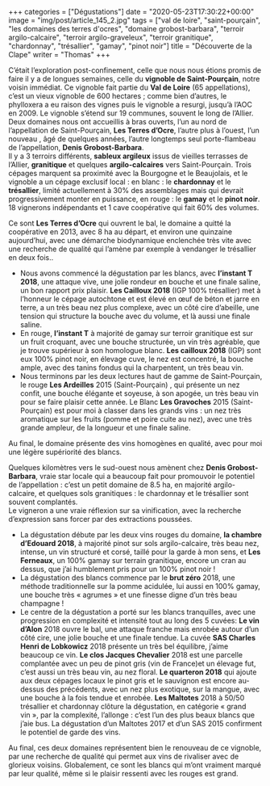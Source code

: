 +++
categories = ["Dégustations"]
date = "2020-05-23T17:30:22+00:00"
image = "img/post/article_145_2.jpg"
tags = ["val de loire", "saint-pourçain", "les domaines des terres d'ocres", "domaine grobost-barbara", "terroir argilo-calcaire", "terroir argilo-graveleux", "terroir granitique", "chardonnay", "trésallier", "gamay", "pinot noir"] 
title = "Découverte de la Clape"
writer = "Thomas"
+++

C’était l’exploration post-confinement, celle que nous nous étions promis de faire il y a de longues semaines, celle du **vignoble de Saint-Pourçain**, notre voisin immédiat.  Ce vignoble fait partie du **Val de Loire** (65 appellations), c’est un vieux vignoble de 600 hectares ; comme bien d’autres, le phylloxera a eu raison des vignes puis le vignoble a resurgi, jusqu’à l’AOC en 2009. Le vignoble s’étend sur 19 communes, souvent le long de l’Allier.  
Deux domaines nous ont accueillis à bras ouverts, l’un au nord de l’appellation de Saint-Pourçain,  **Les Terres d’Ocre**, l’autre plus à l’ouest, l’un nouveau , âgé de quelques années, l’autre longtemps seul porte-flambeau de l’appellation, **Denis Grobost-Barbara**.  
Il y a 3 terroirs différents, **sableux argileux** issus de vieilles terrasses de l’Allier, **granitique** et quelques **argilo-calcaires** vers Saint-Pourçain. Trois cépages marquent sa proximité avec la Bourgogne et le Beaujolais, et le vignoble a un cépage exclusif local : en blanc : le **chardonnay** et le **trésallier**, limité actuellement à 30% des assemblages mais qui devrait progressivement monter en puissance, en rouge : le **gamay** et le **pinot noir**.  
18 vignerons indépendants et 1 cave coopérative qui fait 60% des volumes.  

Ce sont **Les Terres d’Ocre** qui ouvrent le bal, le domaine a quitté la coopérative en 2013, avec 8 ha au départ, et environ une quinzaine aujourd’hui, avec une démarche biodynamique enclenchée très vite avec une recherche de qualité qui l’amène par exemple à vendanger le trésallier en deux fois..

* Nous avons commencé la dégustation par les blancs, avec **l’instant T 2018**, une attaque vive, une jolie rondeur en bouche et une finale saline, un bon rapport prix plaisir. **Les Cailloux 2018** (IGP 100% trésallier) met à l’honneur le cépage autochtone et est élevé en œuf de béton et jarre en terre, a un très beau nez plus complexe, avec un côté cire d’abeille, une tension qui structure la bouche avec du volume, et là aussi une finale saline.
* En rouge, **l’instant T** à majorité de gamay sur terroir granitique est sur un fruit croquant, avec une bouche structurée, un vin très agréable, que je trouve supérieur à son homologue blanc. **Les cailloux 2018** (IGP) sont eux 100% pinot noir, en élevage cuve, le nez est concentré, la bouche ample, avec des tanins fondus qui la charpentent, un très beau vin.
* Nous terminons par les deux lectures haut de gamme de Saint-Pourçain, le rouge **Les Ardeilles** 2015 (Saint-Pourçain) , qui présente un nez confit, une bouche élégante et soyeuse, à son apogée, un très beau vin pour se faire plaisir cette année.
Le Blanc **Les Gravoches** 2015 (Saint-Pourçain) est pour moi à classer dans les grands vins : un nez très aromatique sur les fruits (pomme et poire cuite au nez), avec une très grande ampleur, de la longueur et une finale saline.  

Au final, le domaine présente des vins homogènes en qualité, avec pour moi une légère supériorité des blancs.  

Quelques kilomètres vers le sud-ouest nous amènent chez **Denis Grobost-Barbara**, vraie star locale qui a beaucoup fait pour promouvoir le potentiel de l’appellation : c’est un petit domaine de 8.5 ha, en majorité argilo-calcaire, et quelques sols granitiques : le chardonnay et le trésallier sont souvent complantés.  
Le vigneron a une vraie réflexion sur sa vinification, avec la recherche d’expression sans forcer par des extractions poussées.  

* La dégustation débute par les deux vins rouges du domaine, **la chambre d’Edouard 2018**, à majorité pinot sur sols argilo-calcaire, très beau nez, intense, un vin structuré et corsé, taillé pour la garde à mon sens, et **Les Ferneaux**, un 100% gamay sur terrain granitique, encore un cran au dessus, que j’ai humblement pris pour un 100% pinot noir !
* La dégustation des blancs commence par le **brut zéro** 2018, une méthode traditionnelle sur la pomme acidulée, lui aussi en 100% gamay, une bouche très « agrumes » et une finesse digne d’un très beau champagne !  
* Le centre de la dégustation a porté sur les blancs tranquilles, avec une progression en complexité et intensité tout au long des 5 cuvées: **Le vin d’Alon** 2018 ouvre le bal, une attaque franche mais enrobée autour d’un côté cire, une jolie bouche et une finale tendue. La cuvée **SAS Charles Henri de Lobkowicz** 2018 présente un très bel équilibre, j’aime beaucoup ce vin. **Le clos Jacques Chevalier** 2018 est une parcelle complantée avec un peu de pinot gris (vin de France)et un élevage fut, c’est aussi un très beau vin, au nez floral. **Le quarteron 2018** qui ajoute aux deux cépages locaux le pinot gris et le sauvignon est encore au-dessus des précédents, avec un nez plus exotique, sur la mangue, avec une bouche à la fois tendue et enrobée. **Les Maltotes** 2018 à 50/50 trésallier et chardonnay clôture la dégustation, en catégorie « grand vin »,  par la complexité, l’allonge :  c’est l’un des plus beaux blancs que j’aie bus.
La dégustation d’un Maltotes 2017 et d’un SAS 2015 confirment le potentiel de garde des vins.  

Au final, ces deux domaines représentent bien le renouveau de ce vignoble, par une recherche de qualité qui permet aux vins de rivaliser avec de glorieux voisins. Globalement, ce sont les blancs qui m’ont vraiment marqué par leur qualité, même si le plaisir ressenti avec les rouges est grand.
